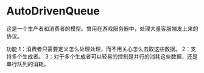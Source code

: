 # AutoDrivenQueue
这是一个生产者和消费者的模型。曾用在游戏服务器中，处理大量客服端发上来的协议。

功能
1：消费者只需要定义怎么处理处理，而不用关心怎么去取这些数据。
2：支持多个生成者。
3：对于多个生成者可以轻易的控制是并行的消耗这些数据，还是串行队列的消耗。

